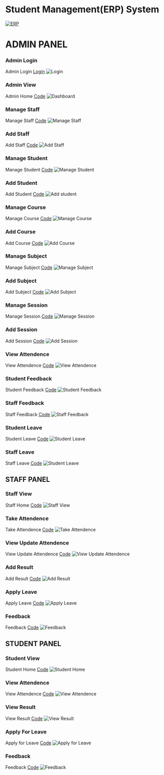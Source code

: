 # Student Management(ERP) System
[![ERP](https://github.com/imakash28/Student-Management-ERP-System/blob/main/Student%20Management%20System%20Project%20In%20Django%20Source%20Code/media/Youtube.jpeg?raw=true)](https://youtu.be/4R0jwUYOc6s"Demo")


# ADMIN PANEL

### Admin Login
Admin Login [Login](https://github.com/imakash28/Student-Management-ERP-System/blob/main/Student%20Management%20System%20Project%20In%20Django%20Source%20Code/student_management_app/LoginCheckMiddleWare.py#L6)
![Login](https://github.com/imakash28/Student-Management-ERP-System/blob/main/Student%20Management%20System%20Project%20In%20Django%20Source%20Code/media/Admin%20Snapshots/Login.jpeg?raw=true)

### Admin View
Admin Home [Code](https://github.com/imakash28/Student-Management-ERP-System/blob/main/Student%20Management%20System%20Project%20In%20Django%20Source%20Code/student_management_app/HodViews.py)
![Dashboard](https://github.com/imakash28/Student-Management-ERP-System/blob/main/Student%20Management%20System%20Project%20In%20Django%20Source%20Code/media/Admin%20Snapshots/Admin%20Dashboard.jpeg?raw=true)

### Manage Staff
Manage Staff [Code](https://github.com/imakash28/Student-Management-ERP-System/blob/main/Student%20Management%20System%20Project%20In%20Django%20Source%20Code/student_management_app/HodViews.py#L119)
![Manage Staff](https://github.com/imakash28/Student-Management-ERP-System/blob/main/Student%20Management%20System%20Project%20In%20Django%20Source%20Code/media/Admin%20Snapshots/Manage%20Staff.jpeg?raw=true)

### Add Staff
Add Staff [Code](https://github.com/imakash28/Student-Management-ERP-System/blob/main/Student%20Management%20System%20Project%20In%20Django%20Source%20Code/student_management_app/HodViews.py#L91)
![Add Staff](https://github.com/imakash28/Student-Management-ERP-System/blob/main/Student%20Management%20System%20Project%20In%20Django%20Source%20Code/media/Admin%20Snapshots/Add%20Staff.jpeg?raw=true)

### Manage Student
Manage Student [Code](https://github.com/imakash28/Student-Management-ERP-System/blob/main/Student%20Management%20System%20Project%20In%20Django%20Source%20Code/student_management_app/HodViews.py#L385)
![Manage Student](https://github.com/imakash28/Student-Management-ERP-System/blob/main/Student%20Management%20System%20Project%20In%20Django%20Source%20Code/media/Admin%20Snapshots/Manage%20Student.jpeg?raw=true)

### Add Student
Add Student [Code](https://github.com/imakash28/Student-Management-ERP-System/blob/main/Student%20Management%20System%20Project%20In%20Django%20Source%20Code/student_management_app/HodViews.py#L323)
![Add student](https://github.com/imakash28/Student-Management-ERP-System/blob/main/Student%20Management%20System%20Project%20In%20Django%20Source%20Code/media/Admin%20Snapshots/Add%20Student.jpeg?raw=true)

### Manage Course
Manage Course [Code](https://github.com/imakash28/Student-Management-ERP-System/blob/main/Student%20Management%20System%20Project%20In%20Django%20Source%20Code/student_management_app/HodViews.py#L204)
![Manage Course](https://github.com/imakash28/Student-Management-ERP-System/blob/main/Student%20Management%20System%20Project%20In%20Django%20Source%20Code/media/Admin%20Snapshots/Manage%20Course.jpeg?raw=true)

### Add Course
Add Course [Code](https://github.com/imakash28/Student-Management-ERP-System/blob/main/Student%20Management%20System%20Project%20In%20Django%20Source%20Code/student_management_app/HodViews.py#L184)
![Add Course](https://github.com/imakash28/Student-Management-ERP-System/blob/main/Student%20Management%20System%20Project%20In%20Django%20Source%20Code/media/Admin%20Snapshots/Add%20course.jpeg?raw=true)

### Manage Subject
Manage Subject [Code](https://github.com/imakash28/Student-Management-ERP-System/blob/main/Student%20Management%20System%20Project%20In%20Django%20Source%20Code/student_management_app/HodViews.py#L527)
![Manage Subject](https://github.com/imakash28/Student-Management-ERP-System/blob/main/Student%20Management%20System%20Project%20In%20Django%20Source%20Code/media/Admin%20Snapshots/Manage%20subject.jpeg?raw=true)

### Add Subject
Add Subject [Code](https://github.com/imakash28/Student-Management-ERP-System/blob/main/Student%20Management%20System%20Project%20In%20Django%20Source%20Code/student_management_app/HodViews.py#L493)
![Add Subject](https://github.com/imakash28/Student-Management-ERP-System/blob/main/Student%20Management%20System%20Project%20In%20Django%20Source%20Code/media/Admin%20Snapshots/Add%20subject.jpeg?raw=true)

### Manage Session
Manage Session [Code](https://github.com/imakash28/Student-Management-ERP-System/blob/main/Student%20Management%20System%20Project%20In%20Django%20Source%20Code/student_management_app/HodViews.py#L252)
![Manage Session](https://github.com/imakash28/Student-Management-ERP-System/blob/main/Student%20Management%20System%20Project%20In%20Django%20Source%20Code/media/Admin%20Snapshots/Manage%20session.jpeg?raw=true)

### Add Session
Add Session [Code](https://github.com/imakash28/Student-Management-ERP-System/blob/main/Student%20Management%20System%20Project%20In%20Django%20Source%20Code/student_management_app/HodViews.py#L260)
![Add Session](https://github.com/imakash28/Student-Management-ERP-System/blob/main/Student%20Management%20System%20Project%20In%20Django%20Source%20Code/media/Admin%20Snapshots/Add%20session%20year.jpeg?raw=true)

### View Attendence
View Attendence [Code](https://github.com/imakash28/Student-Management-ERP-System/blob/main/Student%20Management%20System%20Project%20In%20Django%20Source%20Code/student_management_app/HodViews.py#701)
![View Attendence](https://github.com/imakash28/Student-Management-ERP-System/blob/main/Student%20Management%20System%20Project%20In%20Django%20Source%20Code/media/Admin%20Snapshots/View%20Attendence.jpeg?raw=true)

### Student Feedback
Student Feedback [Code](https://github.com/imakash28/Student-Management-ERP-System/blob/main/Student%20Management%20System%20Project%20In%20Django%20Source%20Code/student_management_app/HodViews.py#L612)
![Student Feedback](https://github.com/imakash28/Student-Management-ERP-System/blob/main/Student%20Management%20System%20Project%20In%20Django%20Source%20Code/media/Admin%20Snapshots/Student%20feedback.jpeg?raw=true)

### Staff Feedback
Staff Feedback [Code](https://github.com/imakash28/Student-Management-ERP-System/blob/main/Student%20Management%20System%20Project%20In%20Django%20Source%20Code/student_management_app/HodViews.py#L635)
![Staff Feedback](https://github.com/imakash28/Student-Management-ERP-System/blob/main/Student%20Management%20System%20Project%20In%20Django%20Source%20Code/media/Admin%20Snapshots/Staff%20feedback.jpeg?raw=true)

### Student Leave
Student Leave [Code](https://github.com/imakash28/Student-Management-ERP-System/blob/main/Student%20Management%20System%20Project%20In%20Django%20Source%20Code/student_management_app/HodViews.py#L658)
![Student Leave](https://github.com/imakash28/Student-Management-ERP-System/blob/main/Student%20Management%20System%20Project%20In%20Django%20Source%20Code/media/Admin%20Snapshots/Leave%20Applied%20by%20student.jpeg?raw=true)

### Staff Leave
Staff Leave [Code](https://github.com/imakash28/Student-Management-ERP-System/blob/main/Student%20Management%20System%20Project%20In%20Django%20Source%20Code/student_management_app/HodViews.py#L679)
![Student Leave](https://github.com/imakash28/Student-Management-ERP-System/blob/main/Student%20Management%20System%20Project%20In%20Django%20Source%20Code/media/Admin%20Snapshots/Leave%20applied%20by%20staff.jpeg?raw=true)



## STAFF PANEL

### Staff View
Staff Home [Code](https://github.com/imakash28/Student-Management-ERP-System/blob/main/Student%20Management%20System%20Project%20In%20Django%20Source%20Code/student_management_app/StaffViews.py)
![Staff View](https://github.com/imakash28/Student-Management-ERP-System/blob/main/Student%20Management%20System%20Project%20In%20Django%20Source%20Code/media/Staff%20Snapshots/Teacher%20Dashboard.jpeg?raw=true)

### Take Attendence
Take Attendence [Code](https://github.com/imakash28/Student-Management-ERP-System/blob/main/Student%20Management%20System%20Project%20In%20Django%20Source%20Code/student_management_app/StaffViews.py#L72)
![Take Attendence](https://github.com/imakash28/Student-Management-ERP-System/blob/main/Student%20Management%20System%20Project%20In%20Django%20Source%20Code/media/Staff%20Snapshots/Take%20Attendence.jpeg?raw=true)

### View Update Attendence
View Update Attendence [Code](https://github.com/imakash28/Student-Management-ERP-System/blob/main/Student%20Management%20System%20Project%20In%20Django%20Source%20Code/student_management_app/StaffViews.py#L165)
![View Update Attendence](https://github.com/imakash28/Student-Management-ERP-System/blob/main/Student%20Management%20System%20Project%20In%20Django%20Source%20Code/media/Staff%20Snapshots/View%20update%20Attendence.jpeg?raw=true)

### Add Result
Add Result [Code](https://github.com/imakash28/Student-Management-ERP-System/blob/main/Student%20Management%20System%20Project%20In%20Django%20Source%20Code/student_management_app/StaffViews.py#L315)
![Add Result](https://github.com/imakash28/Student-Management-ERP-System/blob/main/Student%20Management%20System%20Project%20In%20Django%20Source%20Code/media/Staff%20Snapshots/Add%20Result.jpeg?raw=true)

### Apply Leave
Apply Leave [Code](https://github.com/imakash28/Student-Management-ERP-System/blob/main/Student%20Management%20System%20Project%20In%20Django%20Source%20Code/student_management_app/StaffViews.py#L82)
![Apply Leave](https://github.com/imakash28/Student-Management-ERP-System/blob/main/Student%20Management%20System%20Project%20In%20Django%20Source%20Code/media/Staff%20Snapshots/Leave%20Report%20and%20Apply%20for%20leave.jpeg?raw=true)

### Feedback
Feedback [Code](https://github.com/imakash28/Student-Management-ERP-System/blob/main/Student%20Management%20System%20Project%20In%20Django%20Source%20Code/student_management_app/StaffViews.py#L110)
![Feedback](https://github.com/imakash28/Student-Management-ERP-System/blob/main/Student%20Management%20System%20Project%20In%20Django%20Source%20Code/media/Staff%20Snapshots/Feedback%20Message.jpeg?raw=true)



## STUDENT PANEL

### Student View
Student Home [Code](https://github.com/imakash28/Student-Management-ERP-System/blob/main/Student%20Management%20System%20Project%20In%20Django%20Source%20Code/student_management_app/StudentViews.py)
![Student Home](https://github.com/imakash28/Student-Management-ERP-System/blob/main/Student%20Management%20System%20Project%20In%20Django%20Source%20Code/media/Student%20Snapshots/Student%20Dashboard.jpeg?raw=true)

### View Attendence
View Attendence [Code](https://github.com/imakash28/Student-Management-ERP-System/blob/main/Student%20Management%20System%20Project%20In%20Django%20Source%20Code/student_management_app/StudentViews.py#L44)
![View Attendence](https://github.com/imakash28/Student-Management-ERP-System/blob/main/Student%20Management%20System%20Project%20In%20Django%20Source%20Code/media/Student%20Snapshots/View%20attendence%20Data.jpeg?raw=true)

### View Result
View Result [Code](https://github.com/imakash28/Student-Management-ERP-System/blob/main/Student%20Management%20System%20Project%20In%20Django%20Source%20Code/student_management_app/StudentViews.py#L189)
![View Result](https://github.com/imakash28/Student-Management-ERP-System/blob/main/Student%20Management%20System%20Project%20In%20Django%20Source%20Code/media/Student%20Snapshots/View%20Result.jpeg?raw=true)

### Apply For Leave
Apply for Leave [Code](https://github.com/imakash28/Student-Management-ERP-System/blob/main/Student%20Management%20System%20Project%20In%20Django%20Source%20Code/student_management_app/StudentViews.py#L94)
![Apply for Leave](https://github.com/imakash28/Student-Management-ERP-System/blob/main/Student%20Management%20System%20Project%20In%20Django%20Source%20Code/media/Student%20Snapshots/Leave%20Report%20and%20Apply%20for%20leave.jpeg?raw=true)

### Feedback
Feedback [Code](https://github.com/imakash28/Student-Management-ERP-System/blob/main/Student%20Management%20System%20Project%20In%20Django%20Source%20Code/student_management_app/StudentViews.py#L122)
![Feedback](https://github.com/imakash28/Student-Management-ERP-System/blob/main/Student%20Management%20System%20Project%20In%20Django%20Source%20Code/media/Student%20Snapshots/Feedback%20Message.jpeg?raw=true)